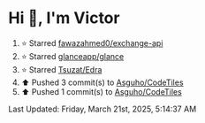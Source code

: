 <h1>Hi 👋, I'm Victor </h1>

<!--RECENT_ACTIVITY:start-->
1. ⭐ Starred [fawazahmed0/exchange-api](https://github.com/fawazahmed0/exchange-api)<br>
2. ⭐ Starred [glanceapp/glance](https://github.com/glanceapp/glance)<br>
3. ⭐ Starred [Tsuzat/Edra](https://github.com/Tsuzat/Edra)<br>
4. ⬆️ Pushed 3 commit(s) to [Asguho/CodeTiles](https://github.com/Asguho/CodeTiles)<br>
5. ⬆️ Pushed 1 commit(s) to [Asguho/CodeTiles](https://github.com/Asguho/CodeTiles)<br>
<!--RECENT_ACTIVITY:end-->

<!--RECENT_ACTIVITY:last_update-->
Last Updated: Friday, March 21st, 2025, 5:14:37 AM
<!--RECENT_ACTIVITY:last_update_end-->
